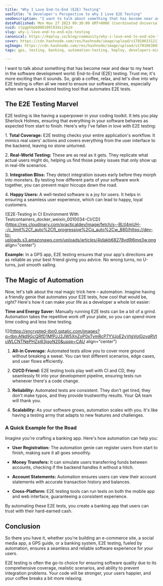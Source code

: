 ```yaml
---
title: "Why I Love End-to-End (E2E) Testing"
seoTitle: "A Developer's Perspective to why I Love E2E Testing"
seoDescription: "I want to talk about something that has become near and dear to my heart in the software development world: End-to-End (E2E) testing."
datePublished: Mon Nov 27 2023 09:30:09 GMT+0000 (Coordinated Universal Time)
cuid: clpgpkhpb000109l03dxj2kzd
slug: why-i-love-end-to-end-e2e-testing
canonical: https://keploy.io/blog/community/why-i-love-end-to-end-e2e-testing
cover: https://cdn.hashnode.com/res/hashnode/image/upload/v1701063312114/c71fcdd4-874c-44dc-b43b-1b9c68daf28e.png
ogImage: https://cdn.hashnode.com/res/hashnode/image/upload/v1701063883574/fff31127-065c-44bc-91b5-08cc0f82104d.png
tags: gps, testing, banking, automation-testing, keploy, developers-mindset

---
```


I want to talk about something that has become near and dear to my heart in the software development world: End-to-End (E2E) testing. Trust me; it's more exciting than it sounds. So, grab a coffee, relax, and let's dive into why E2E testing is often all we need to ensure our software shines, especially when we have a backend testing tool that automates E2E tests.

## **The E2E Testing Marvel**

E2E testing is like having a superpower in your coding toolkit. It lets you play Sherlock Holmes, ensuring that everything in your software behaves as expected from start to finish. Here's why I've fallen in love with E2E testing:

1\. **Total Coverage:** E2E testing checks your entire application's workflow. It mimics real users' actions and covers everything from the user interface to the backend, leaving no stone unturned.

2\. **Real-World Testing:** These are as real as it gets. They replicate what actual users might do, helping us find those pesky issues that only show up in real-life scenarios.

3\. **Integration Bliss:** They detect integration issues early before they morph into monsters. By testing how different parts of your software work together, you can prevent major hiccups down the road.

4\. **Happy Users:** A well-tested software is a joy for users. It helps in ensuring a seamless user experience, which can lead to happy, loyal customers.

![E2E-Testing in CI Environment With  Testcontainers_docker_weixin_0010034-CI/CD](https://res.cloudinary.com/practicaldev/image/fetch/s--BLtl4mUH--/c_limit%2Cf_auto%2Cfl_progressive%2Cq_auto%2Cw_880/https://dev-to-uploads.s3.amazonaws.com/uploads/articles/4idakb68278vd9l6mq3w.png align="center")

**Example:** In a GPS app, E2E testing ensures that your app's directions are as reliable as your best friend giving you advice. No wrong turns, no U-turns, just smooth sailing.

## **The Magic of Automation**

Now, let's talk about the real magic trick here – automation. Imagine having a friendly genie that automates your E2E tests, how cool that would be, *right?* Here's how it can make your life as a developer a whole lot easier:

**Time and Energy Saver:** Manually running E2E tests can be a bit of a grind. Automation takes the repetitive work off your plate, so you can spend more time coding and less time testing.

![](https://encrypted-tbn0.gstatic.com/images?q=tbn:ANd9GcQRfD1MfPJJ2JW5XnZoP0xTymRcP7YVJoE2yVtgVolGzvqRVtuWLCNTNePHZsj63jqoN20&usqp=CAU align="center")

1. **All-in Coverage:** Automated tests allow you to cover more ground without breaking a sweat. You can test different scenarios, edge cases, and user flows efficiently.
    
2. **CI/CD Friend:** E2E testing tools play well with CI and CD, they seamlessly fit into your development pipeline, ensuring tests run whenever there's a code change.
    
3. **Reliability:** Automated tests are consistent. They don't get tired, they don't make typos, and they provide trustworthy results. Your QA team will thank you.
    
4. **Scalability:** As your software grows, automation scales with you. It's like having a testing army that adapts to new features and challenges.
    

### **A Quick Example for the Road**

Imagine you're crafting a banking app. Here's how automation can help you:

* **User Registration:** The automation genie can register users from start to finish, making sure it all goes smoothly.
    
* **Money Transfers:** It can simulate users transferring funds between accounts, checking if the backend handles it without a hitch.
    
* **Account Statements:** Automation ensures users can view their account statements with accurate transaction history and balances.
    
* **Cross-Platform:** E2E testing tools can run tests on both the mobile app and web interface, guaranteeing a consistent experience.
    

By automating these E2E tests, you create a banking app that users can trust with their hard-earned cash.

## **Conclusion**

So there you have it, whether you're building an e-commerce site, a social media app, a GPS guide, or a banking system, E2E testing, fueled by automation, ensures a seamless and reliable software experience for your users.

E2E testing is often the go-to choice for ensuring software quality due to its comprehensive coverage, realistic scenarios, and ability to prevent integration problems. Your code will be stronger, your users happier, and your coffee breaks a bit more relaxing.
